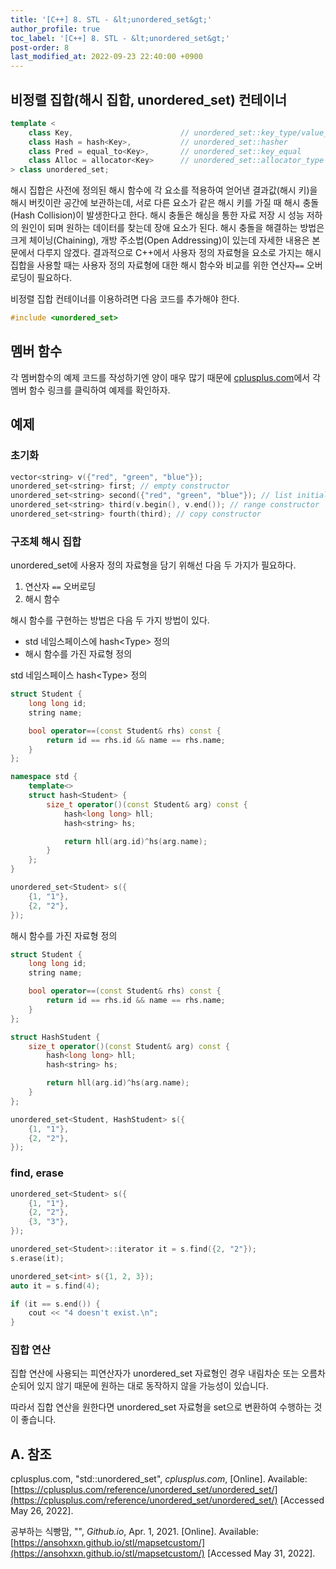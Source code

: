 ```yaml
---
title: '[C++] 8. STL - &lt;unordered_set&gt;'
author_profile: true
toc_label: '[C++] 8. STL - &lt;unordered_set&gt;'
post-order: 8
last_modified_at: 2022-09-23 22:40:00 +0900
---
```


## 비정렬 집합(해시 집합, unordered_set) 컨테이너

```cpp
template <
    class Key,                        // unordered_set::key_type/value_type
    class Hash = hash<Key>,           // unordered_set::hasher
    class Pred = equal_to<Key>,       // unordered_set::key_equal
    class Alloc = allocator<Key>      // unordered_set::allocator_type
> class unordered_set;
```

해시 집합은 사전에 정의된 해시 함수에 각 요소를 적용하여 얻어낸 결과값(해시 키)을 해시 버킷이란 공간에 보관하는데, 서로 다른 요소가 같은 해시 키를 가질 때 해시 충돌(Hash Collision)이 발생한다고 한다. 해시 충돌은 해싱을 통한 자료 저장 시 성능 저하의 원인이 되며 원하는 데이터를 찾는데 장애 요소가 된다. 해시 충돌을 해결하는 방법은 크게 체이닝(Chaining), 개방 주소법(Open Addressing)이 있는데 자세한 내용은 본문에서 다루지 않겠다. 결과적으로 C++에서 사용자 정의 자료형을 요소로 가지는 해시 집합을 사용할 때는 사용자 정의 자료형에 대한 해시 함수와 비교를 위한 연산자`==` 오버로딩이 필요하다.

비정렬 집합 컨테이너를 이용하려면 다음 코드를 추가해야 한다.

```cpp
#include <unordered_set>
```

## 멤버 함수
각 멤버함수의 예제 코드를 작성하기엔 양이 매우 많기 때문에 [cplusplus.com](https://cplusplus.com/reference/unordered_set/unordered_set/)에서 각 멤버 함수 링크를 클릭하여 예제를 확인하자.

## 예제
### 초기화

```cpp
vector<string> v({"red", "green", "blue"});
unordered_set<string> first; // empty constructor
unordered_set<string> second({"red", "green", "blue"}); // list initializer constructor
unordered_set<string> third(v.begin(), v.end()); // range constructor
unordered_set<string> fourth(third); // copy constructor
```

### 구조체 해시 집합
unordered_set에 사용자 정의 자료형을 담기 위해선 다음 두 가지가 필요하다.

1. 연산자 `==` 오버로딩
2. 해시 함수

해시 함수를 구현하는 방법은 다음 두 가지 방법이 있다.

- std 네임스페이스에 hash&lt;Type&gt; 정의
- 해시 함수를 가진 자료형 정의

<p class=short>std 네임스페이스 hash&lt;Type&gt; 정의</p>

```cpp
struct Student {
    long long id;
    string name;

    bool operator==(const Student& rhs) const {
        return id == rhs.id && name == rhs.name;
    }
};

namespace std {
    template<>
    struct hash<Student> {
        size_t operator()(const Student& arg) const {
            hash<long long> hll;
            hash<string> hs;

            return hll(arg.id)^hs(arg.name);
        }
    };
}

unordered_set<Student> s({
    {1, "1"},
    {2, "2"},
});
```

<p class=short>해시 함수를 가진 자료형 정의</p>

```cpp
struct Student {
    long long id;
    string name;

    bool operator==(const Student& rhs) const {
        return id == rhs.id && name == rhs.name;
    }
};

struct HashStudent {
    size_t operator()(const Student& arg) const {
        hash<long long> hll;
        hash<string> hs;

        return hll(arg.id)^hs(arg.name);
    }
};

unordered_set<Student, HashStudent> s({
    {1, "1"},
    {2, "2"},
});
```

### find, erase

```cpp
unordered_set<Student> s({
    {1, "1"},
    {2, "2"},
    {3, "3"},
});

unordered_set<Student>::iterator it = s.find({2, "2"});
s.erase(it);
```

```cpp
unordered_set<int> s({1, 2, 3});
auto it = s.find(4);

if (it == s.end()) {
    cout << "4 doesn't exist.\n";
}
```

### 집합 연산
집합 연산에 사용되는 피연산자가 unordered_set 자료형인 경우 내림차순 또는 오름차순되어 있지 않기 때문에 원하는 대로 동작하지 않을 가능성이 있습니다.

따라서 집합 연산을 원한다면 unordered_set 자료형을 set으로 변환하여 수행하는 것이 좋습니다.

## A. 참조
cplusplus.com, "std::unordered_set", *cplusplus.com*, [Online]. Available: [https://cplusplus.com/reference/unordered_set/unordered_set/](https://cplusplus.com/reference/unordered_set/unordered_set/) [Accessed May 26, 2022].

공부하는 식빵맘, "", *Github.io*, Apr. 1, 2021. [Online]. Available: [https://ansohxxn.github.io/stl/mapsetcustom/](https://ansohxxn.github.io/stl/mapsetcustom/) [Accessed May 31, 2022].
